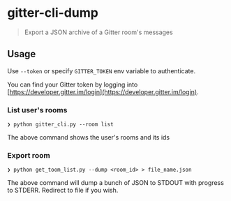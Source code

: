# gitter-cli-dump

> Export a JSON archive of a Gitter room's messages


## Usage

Use `--token` or specify `GITTER_TOKEN` env variable to authenticate.

You can find your Gitter token by logging into [https://developer.gitter.im/login](https://developer.gitter.im/login).

### List user's rooms

```
❯ python gitter_cli.py --room list  
```

The above command shows the user's rooms and its ids

### Export room

```
❯ python get_toom_list.py --dump <room_id> > file_name.json
```

The above command will dump a bunch of JSON to STDOUT with progress to STDERR.  Redirect to file if you wish.
